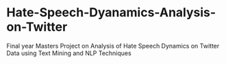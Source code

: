 # Hate-Speech-Dyanamics-Analysis-on-Twitter
Final year Masters Project on Analysis of Hate Speech Dynamics on Twitter Data using Text Mining and NLP Techniques
